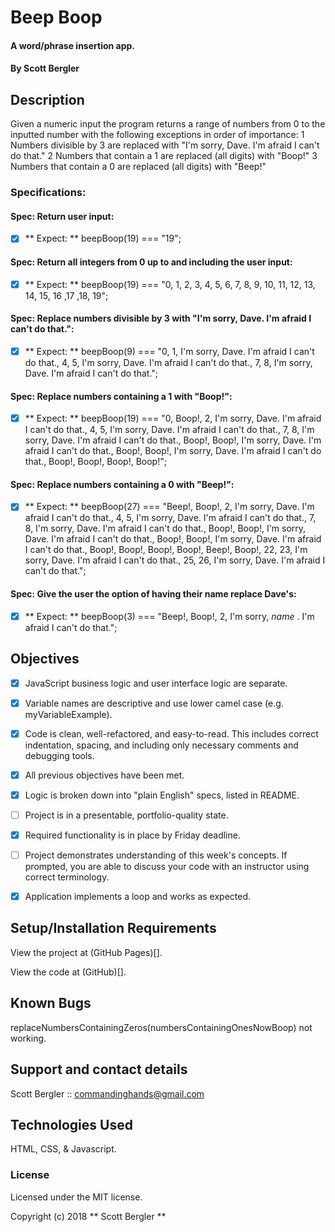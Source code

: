 # Beep Boop

#### A word/phrase insertion app.

#### By Scott Bergler

## Description
Given a numeric input the program returns a range of numbers from 0 to the inputted number with the following exceptions in order of importance:
1 Numbers divisible by 3 are replaced with "I'm sorry, Dave. I'm afraid I can't do that."
2 Numbers that contain a 1 are replaced (all digits) with "Boop!"
3 Numbers that contain a 0 are replaced (all digits) with "Beep!"

### Specifications:
#### Spec: Return user input:
- [x] ** Expect: ** beepBoop(19) === "19";

#### Spec: Return all integers from 0 up to and including the user input:
- [x] ** Expect: ** beepBoop(19) === "0, 1, 2, 3, 4, 5, 6, 7, 8, 9, 10, 11, 12, 13, 14, 15, 16 ,17 ,18, 19";

#### Spec: Replace numbers divisible by 3 with "I'm sorry, Dave. I'm afraid I can't do that.":
- [x] ** Expect: ** beepBoop(9) === "0, 1, I'm sorry, Dave. I'm afraid I can't do that., 4, 5, I'm sorry, Dave. I'm afraid I can't do that., 7, 8, I'm sorry, Dave. I'm afraid I can't do that.";

#### Spec: Replace numbers containing a 1 with "Boop!":
- [x] ** Expect: ** beepBoop(19) === "0, Boop!, 2, I'm sorry, Dave. I'm afraid I can't do that., 4, 5, I'm sorry, Dave. I'm afraid I can't do that., 7, 8, I'm sorry, Dave. I'm afraid I can't do that., Boop!, Boop!, I'm sorry, Dave. I'm afraid I can't do that., Boop!, Boop!, I'm sorry, Dave. I'm afraid I can't do that., Boop!, Boop!, Boop!, Boop!";

#### Spec: Replace numbers containing a 0 with "Beep!":
- [x] ** Expect: ** beepBoop(27) === "Beep!, Boop!, 2, I'm sorry, Dave. I'm afraid I can't do that., 4, 5, I'm sorry, Dave. I'm afraid I can't do that., 7, 8, I'm sorry, Dave. I'm afraid I can't do that., Boop!, Boop!, I'm sorry, Dave. I'm afraid I can't do that., Boop!, Boop!, I'm sorry, Dave. I'm afraid I can't do that., Boop!, Boop!, Boop!, Boop!, Beep!, Boop!, 22, 23, I'm sorry, Dave. I'm afraid I can't do that., 25, 26, I'm sorry, Dave. I'm afraid I can't do that.";

#### Spec: Give the user the option of having their name replace Dave's:
- [x] ** Expect: ** beepBoop(3) === "Beep!, Boop!, 2, I'm sorry, _name_ . I'm afraid I can't do that.";


## Objectives

- [x] JavaScript business logic and user interface logic are separate.

- [x] Variable names are descriptive and use lower camel case (e.g. myVariableExample).

- [x] Code is clean, well-refactored, and easy-to-read. This includes correct indentation, spacing, and including only necessary comments and debugging tools.

- [x] All previous objectives have been met.

- [x] Logic is broken down into "plain English" specs, listed in README.

- [ ] Project is in a presentable, portfolio-quality state.

- [x] Required functionality is in place by Friday deadline.

- [ ] Project demonstrates understanding of this week's concepts. If prompted, you are able to discuss your code with an instructor using correct terminology.

- [x] Application implements a loop and works as expected.

## Setup/Installation Requirements
View the project at (GitHub Pages)[].

View the code at (GitHub)[].

## Known Bugs
replaceNumbersContainingZeros(numbersContainingOnesNowBoop) not working.


## Support and contact details

Scott Bergler :: commandinghands@gmail.com

## Technologies Used

HTML, CSS, & Javascript.

### License

Licensed under the MIT license.

Copyright (c) 2018 ** Scott Bergler **

